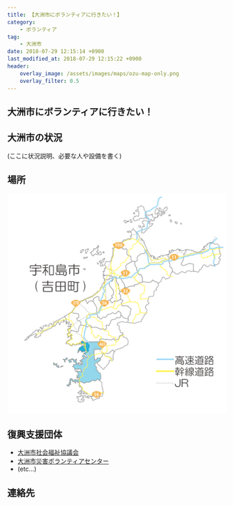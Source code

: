 ```yaml
---
title: 【大洲市にボランティアに行きたい！】
category:
    - ボランティア
tag:
    - 大洲市
date: 2018-07-29 12:15:14 +0900
last_modified_at: 2018-07-29 12:15:22 +0900
header:
    overlay_image: /assets/images/maps/ozu-map-only.png
    overlay_filter: 0.5    
---
```


## 大洲市にボランティアに行きたい！

## 大洲市の状況

(ここに状況説明、必要な人や設備を書く)

## 場所

![吉田町ルート](/assets/images/maps/yoshida-map-and-routes.png)

## 復興支援団体

- [大洲市社会福祉協議会](http://www.ozushakyo.jp/index.php)
- [大洲市災害ボランティアセンター](https://www.facebook.com/ozusvc)
- (etc...)

## 連絡先

